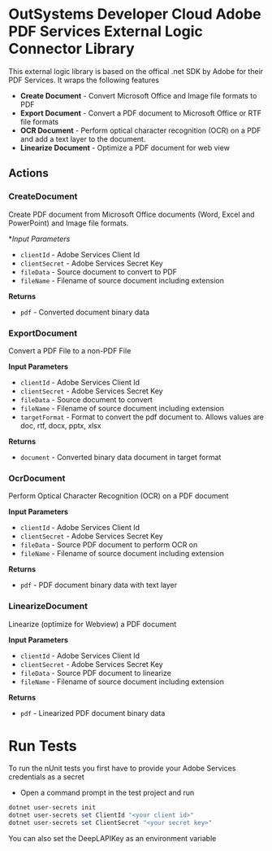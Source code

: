 # OutSystems Developer Cloud Adobe PDF Services External Logic Connector Library

This external logic library is based on the offical .net SDK by Adobe for their PDF Services. It wraps the following features

* **Create Document** - Convert Microsoft Office and Image file formats to PDF
* **Export Document** - Convert a PDF document to Microsoft Office or RTF file formats
* **OCR Document** - Perform optical character recognition (OCR) on a PDF and add a text layer to the document.
* **Linearize Document** - Optimize a PDF document for web view

## Actions

### CreateDocument

Create PDF document from Microsoft Office documents (Word, Excel and PowerPoint) and Image file formats.

**Input Parameters*

* `clientId` - Adobe Services Client Id
* `clientSecret` - Adobe Services Secret Key
* `fileData` - Source document to convert to PDF
* `fileName` - Filename of source document including extension

**Returns**

* `pdf` - Converted document binary data

### ExportDocument

Convert a PDF File to a non-PDF File

**Input Parameters**

* `clientId` - Adobe Services Client Id
* `clientSecret` - Adobe Services Secret Key
* `fileData` - Source document to convert
* `fileName` - Filename of source document including extension
* `targetFormat` - Format to convert the pdf document to. Allows values are doc, rtf, docx, pptx, xlsx

**Returns**

* `document` - Converted binary data document in target format

### OcrDocument

Perform Optical Character Recognition (OCR) on a PDF document

**Input Parameters**

* `clientId` - Adobe Services Client Id
* `clientSecret` - Adobe Services Secret Key
* `fileData` - Source PDF document to perform OCR on
* `fileName` - Filename of source document including extension

**Returns**

* `pdf` - PDF document binary data with text layer

### LinearizeDocument

Linearize (optimize for Webview) a PDF document

**Input Parameters**

* `clientId` - Adobe Services Client Id
* `clientSecret` - Adobe Services Secret Key
* `fileData` - Source PDF document to linearize
* `fileName` - Filename of source document including extension

**Returns**

* `pdf` - Linearized PDF document binary data

# Run Tests

To run the nUnit tests you first have to provide your Adobe Services credentials as a secret

* Open a command prompt in the test project and run

```powershell
dotnet user-secrets init
dotnet user-secrets set ClientId "<your client id>"
dotnet user-secrets set ClientSecret "<your secret key>"
```

You can also set the DeepLAPIKey as an environment variable